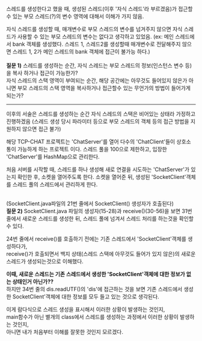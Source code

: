 스레드를 생성한다고 했을 때, 생성된 스레드(이후 '자식 스레드'라 부르겠음)가 접근할 수 있는 부모 스레드(?)의 변수 영역에 대해서 이해가 가지 않음.

자식 스레드를 생성할 때, 매개변수로 부모 스레드의 변수를 넘겨주지 않으면 자식 스레드가 사용할 수 있는 부모 스레드의 변수는 없다고 생각하고 있었음.
(ex: 메인 스레드에서 bank 객체를 생성했다.
스레드 1, 스레드2를 생성할때 매개변수로 전달해주지 않으면 스레드 1, 2가 메인 스레드의 bank 객체에 접근이 불가능 하다.)
</br></br>
**질문 1)** 
스레드를 생성하는 순간, 자식 스레드는 부모 스레드의 정보(인스턴스 변수 등)을 복사 하거나 접근이 가능한가?</br>
자식 스레드의 스택 영역이 부여되는 순간, 해당 공간에는 아무것도 들어있지 않은가 아니면 부모 스레드의 스택 영역을 복사하거나 접근할수 있는 무언가의 방법이 들어가게 되는가?

---
이후의 서술은 스레드를 생성하는 순간 자식 스레드의 스택은 비어있는 상태라 가정하고 진행하겠음
(스레드 생성 당시 파라미터 등으로 부모 스레드의 객체 등의 접근 방법을 지원하지 않으면 접근 불가)


해당 TCP-CHAT 프로젝트는 'ChatServer'를 열어 다수의 'ChatClient'들이 상호소통이 가능하게 하는 프로젝트 이다.
스레드 풀을 100으로 제한하고, 입장한 'ChatServer'를 HashMap으로 관리한다.

처음 서버를 시작할 때, 스레드를 하나 생성해 새로 연결을 시도하는 'ChatServer'가 있는지 확인한 후, 소켓을 열어주도록 한다.
소켓을 열어준 뒤, 생성된 'SocketClient'객체를 스레드 풀의 스레드에서 관리하게 한다.
</br></br>

(SocketClient.java파일의 21번 줄에서 SocketClient() 생성자가 호출된다)</br>
**질문 2)** 
SocketClient.java 파일의 생성자(15-28)과 receive()(30-56)을 보면
31번 줄에서 새로운 스레드를 생성한 뒤, 스레드 풀에 넘겨서 스레드 처리를 하는것을 확인할 수 있다.

24번 줄에서  receive()를 호출하기 전에는 기존 스레드에서 'SocketClient'객체를 생성하다가, </br>
receive()가 호출되면서 백지 상태(스레드 스택에 아무것도 들어가 있지 않은)의 새로운 스레드가 생성되는것으로 이해했다.

**이때, 새로운 스레드는 기존 스레드에서 생성한 'SocketClient'객체에 대한 정보가 없는 상태인거 아닌가??**</br>
하지만 34번 줄의 dis.readUTF()의 'dis'에 접근하는 것을 보면 기존 스레드에서 생성한 SocketClient'객체에 대한 정보를 모두 들고 있는 것으로 생각된다.

이게 람다식으로 스레드 생성을 표시해서 이러한 상황이 발생하는 것인지, </br>
main함수가 아닌 별개의 class에서 스레드를 생성하는 과정에서 이러한 상황이 발생하는 것인지,</br>
아니면 내가 처음부터 이해를 잘못한 것인지 모르겠다.

